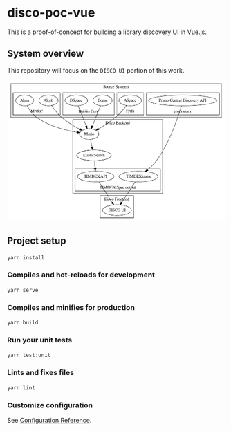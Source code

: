 # disco-poc-vue

This is a proof-of-concept for building a library discovery UI in Vue.js.

## System overview

This repository will focus on the `DISCO UI` portion of this work.

![alt text](docs/diagrams/system_overview.png "Discovery system overview")

## Project setup

```shell
yarn install
```

### Compiles and hot-reloads for development

```shell
yarn serve
```

### Compiles and minifies for production

```shell
yarn build
```

### Run your unit tests

```shell
yarn test:unit
```

### Lints and fixes files

```shell
yarn lint
```

### Customize configuration

See [Configuration Reference](https://cli.vuejs.org/config/).
